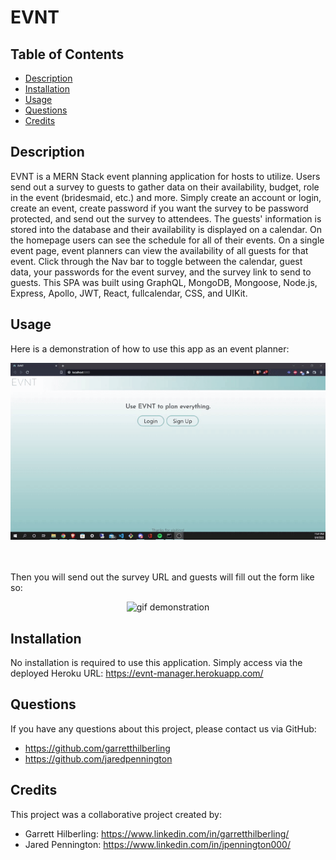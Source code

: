# EVNT

## Table of Contents
* [Description](#Description)
* [Installation](#Installation)
* [Usage](#Usage)
* [Questions](#Questions)
* [Credits](#Credits)

## Description
EVNT is a MERN Stack event planning application for hosts to utilize. Users send out a survey to guests to gather data on their availability, budget, role in the event (bridesmaid, etc.) and more. Simply create an account or login, create an event, create password if you want the survey to be password protected, and send out the survey to attendees. The guests' information is stored into the database and their availability is displayed on a calendar. On the homepage users can see the schedule for all of their events. On a single event page, event planners can view the availability of all guests for that event. Click through the Nav bar to toggle between the calendar, guest data, your passwords for the event survey, and the survey link to send to guests. This SPA was built using GraphQL, MongoDB, Mongoose, Node.js, Express, Apollo, JWT, React, fullcalendar, CSS, and UIKit. 

## Usage
Here is a demonstration of how to use this app as an event planner:

<div align="center">
        <img alt="gif demonstration" src="./client/src/assets/img/gif_demonstration_1.gif" width="700" />
</div>
<br></br>

Then you will send out the survey URL and guests will fill out the form like so:

<div align="center">
        <img alt="gif demonstration" src="./client/src/assets/img/gif_demonstration_2.gif" width="700" />
</div>


## Installation
No installation is required to use this application. Simply access via the deployed Heroku URL: https://evnt-manager.herokuapp.com/

## Questions
If you have any questions about this project, please contact us via GitHub:
* https://github.com/garretthilberling
* https://github.com/jaredpennington

## Credits
This project was a collaborative project created by:
* Garrett Hilberling: https://www.linkedin.com/in/garretthilberling/
* Jared Pennington: https://www.linkedin.com/in/jpennington000/

